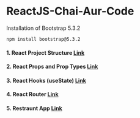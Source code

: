 # ReactJS-Chai-Aur-Code

Installation of Bootstrap 5.3.2
```
npm install bootstrap@5.3.2
```

#### 1. React Project Structure <a href="https://github.com/daadestroyer/ReactJS-Chai-Aur-Code/tree/main/01_basicreact ">Link</a>

#### 2. React Props and Prop Types <a href="https://github.com/daadestroyer/ReactJS-Chai-Aur-Code/tree/main/02_props">Link</a>

#### 3. React Hooks (useState)  <a href="https://github.com/daadestroyer/ReactJS-2023/tree/main/03_hooks">Link</a>


#### 4. React Router <a href="https://github.com/daadestroyer/ReactJS-2023/tree/main/04_routers">Link</a>

#### 5. Restraunt App <a href="https://github.com/daadestroyer/ReactJS-2023/tree/main/05_restraunt_app">Link</a>